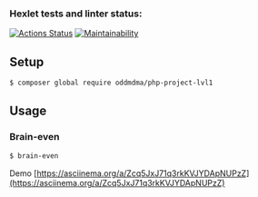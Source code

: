 ### Hexlet tests and linter status:
[![Actions Status](https://github.com/oddmdma/php-project-lvl1/actions/workflows/hexlet-check.yml/badge.svg)](https://github.com/oddmdma/php-project-lvl1/actions)
[![Maintainability](https://api.codeclimate.com/v1/badges/4c0cd8ae4489822d4b01/maintainability)](https://codeclimate.com/github/oddmdma/php-project-lvl1/maintainability)

## Setup

```sh
$ composer global require oddmdma/php-project-lvl1
```

## Usage

### Brain-even
```sh
$ brain-even
```
Demo [https://asciinema.org/a/Zcq5JxJ71q3rkKVJYDApNUPzZ](https://asciinema.org/a/Zcq5JxJ71q3rkKVJYDApNUPzZ)
